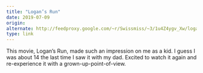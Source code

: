 ```yaml
---
title: "Logan’s Run"
date: 2019-07-09
origin: 
alternate: http://feedproxy.google.com/~r/Swissmiss/~3/1u4Z4ygv_Xw/logans-run.html
type: link
---
```


This movie, Logan’s Run, made such an impression on me as a kid. I guess I was about 14 the last time I saw it with my dad. Excited to watch it again and re-experience it with a grown-up-point-of-view.